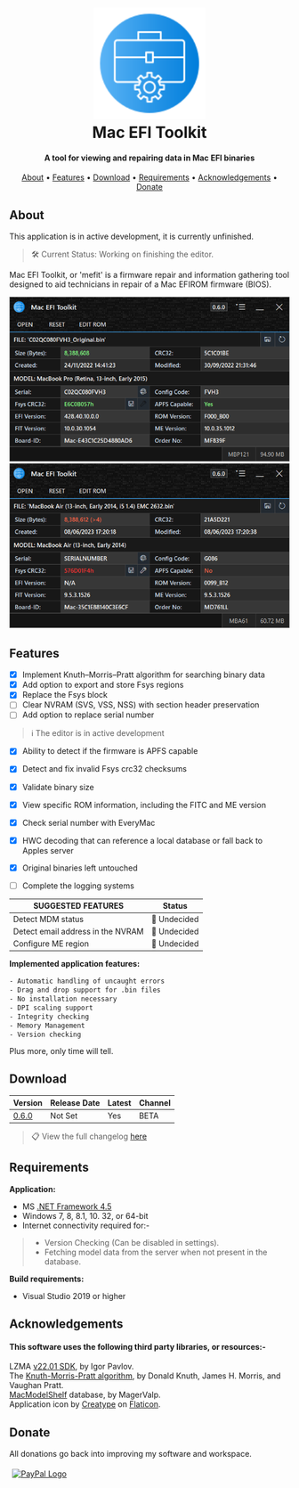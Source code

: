 <h1 align="center">
<img width="200" src="files/images/img128px.png" alt="SMCFT Logo">
<br>
Mac EFI Toolkit
</h1>

<h4 align="center">A tool for viewing and repairing data in Mac EFI binaries</h4>
<p align="center">
  <a href="#about">About</a> •
  <a href="#features">Features</a> •
  <a href="#download">Download</a> •
  <a href="#requirements">Requirements</a> •
  <a href="#acknowledgements">Acknowledgements</a> •
  <a href="#donate">Donate</a>
</p>

## About

This application is in active development, it is currently unfinished.
>🛠 Current Status: Working on finishing the editor.

Mac EFI Toolkit, or 'mefit' is a firmware repair and information gathering tool designed to aid technicians in repair of a Mac EFIROM firmware (BIOS).

<img width="550" src="files/images/met.png" alt="MET">
<img width="550" src="files/images/met_alt.png" alt="MET_ALT">

## Features

- [x] Implement Knuth–Morris–Pratt algorithm for searching binary data
- [x] Add option to export and store Fsys regions
- [x] Replace the Fsys block
- [ ] Clear NVRAM (SVS, VSS, NSS) with section header preservation
- [ ] Add option to replace serial number
> ℹ️ The editor is in active development
- [x] Ability to detect if the firmware is APFS capable
- [x] Detect and fix invalid Fsys crc32 checksums
- [x] Validate binary size
- [x] View specific ROM information, including the FITC and ME version
- [x] Check serial number with EveryMac
- [x] HWC decoding that can reference a local database or fall back to Apples server
- [x] Original binaries left untouched
- [ ] Complete the logging systems

 

| SUGGESTED FEATURES                   | Status      |
|--------------------------------------|-------------|
| Detect MDM status                    |🔴 Undecided |
| Detect email address in the NVRAM    |🔴 Undecided |
| Configure ME region	               |🔴 Undecided |

**Implemented application features:**
```
- Automatic handling of uncaught errors
- Drag and drop support for .bin files
- No installation necessary
- DPI scaling support
- Integrity checking
- Memory Management
- Version checking
```

Plus more, only time will tell.

## Download

| Version| Release Date| Latest | Channel |
|--------|-------------|--------|---------|
|[0.6.0](https://github.com/MuertoGB/MacEfiToolkit/releases/latest)| Not Set | Yes | BETA |

> 📋 View the full changelog [here](CHANGELOG.md)

## Requirements

**Application:**
- MS [.NET Framework 4.5](https://www.microsoft.com/en-GB/download/details.aspx?id=30653)
- Windows 7, 8, 8.1, 10. 32, or 64-bit
- Internet connectivity required for:-
> - Version Checking (Can be disabled in settings).
> - Fetching model data from the server when not present in the database.

**Build requirements:**
- Visual Studio 2019 or higher

## Acknowledgements

#### This software uses the following third party libraries, or resources:-

LZMA [v22.01 SDK](https://www.7-zip.org/sdk.html), by Igor Pavlov.\
The [Knuth-Morris-Pratt algorithm](https://en.wikipedia.org/wiki/Knuth%E2%80%93Morris%E2%80%93Pratt_algorithm), by Donald Knuth, James H. Morris, and  Vaughan Pratt.\
[MacModelShelf](https://github.com/MagerValp/MacModelShelf) database, by MagerValp.\
Application icon by [Creatype](https://www.flaticon.com/free-icon/toolkit_6457096?term=toolkit&page=1&position=38&origin=search&related_id=6457096) on [Flaticon](https://www.flaticon.com).

## Donate

All donations go back into improving my software and workspace.

<a href="https://www.paypal.com/donate/?hosted_button_id=Z88F3UEZB47SQ"><img width="160" src="https://www.paypalobjects.com/webstatic/mktg/Logo/pp-logo-200px.png" alt="PayPal Logo" vspace="5" hspace="5"></a>
